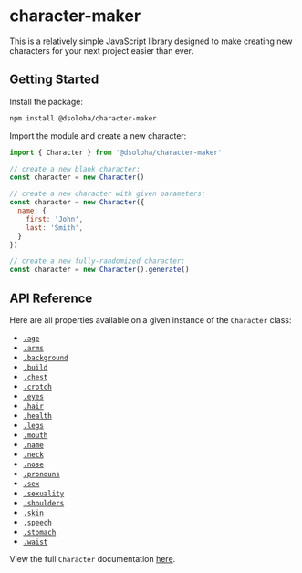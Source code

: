 # character-maker

This is a relatively simple JavaScript library designed to make creating new characters for your next project easier than ever.

## Getting Started

Install the package:

```sh
npm install @dsoloha/character-maker
```

Import the module and create a new character:

```js
import { Character } from '@dsoloha/character-maker'

// create a new blank character:
const character = new Character()

// create a new character with given parameters:
const character = new Character({
  name: {
    first: 'John',
    last: 'Smith',
  }
})

// create a new fully-randomized character:
const character = new Character().generate()
```

## API Reference

Here are all properties available on a given instance of the `Character` class:

- [`.age`](./age)
- [`.arms`](./arms)
- [`.background`](./background)
- [`.build`](./build)
- [`.chest`](./chest)
- [`.crotch`](./crotch)
- [`.eyes`](./eyes)
- [`.hair`](./hair)
- [`.health`](./health)
- [`.legs`](./legs)
- [`.mouth`](./mouth)
- [`.name`](./name)
- [`.neck`](./neck)
- [`.nose`](./nose)
- [`.pronouns`](./pronouns)
- [`.sex`](./sex)
- [`.sexuality`](./sexuality)
- [`.shoulders`](./shoulders)
- [`.skin`](./skin)
- [`.speech`](./speech)
- [`.stomach`](./stomach)
- [`.waist`](./waist)

View the full `Character` documentation [here](./character).
